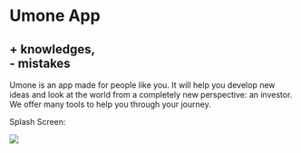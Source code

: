 <h1> Umone App </h1>
<h2> <b>+</b> knowledges,<br><b>-</b> mistakes </h2>

<p> Umone is an app made for people like you. It will help you develop new ideas and look at the world from a completely new perspective: an investor. We offer many tools to help you through your journey.

<p> Splash Screen: </p> 

<img src="/src/assets/image/splash-screen.PNG">

